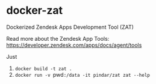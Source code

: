 # docker-zat
Dockerized Zendesk Apps Development Tool (ZAT)

Read more about the Zendesk App Tools: https://developer.zendesk.com/apps/docs/agent/tools

Just 
1. `docker build -t zat .`
2. `docker run -v `pwd`:/data -it pindar/zat zat --help`
